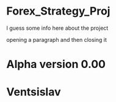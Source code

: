 # Forex_Strategy_Proj
I guess some info here about the project
<p>opening a paragraph and then closing it</p>

# Alpha version 0.00

# Ventsislav
